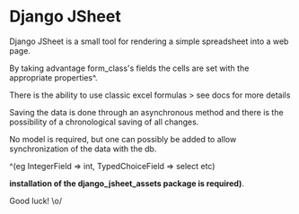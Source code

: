 # Django JSheet

Django JSheet is a small tool for rendering a simple spreadsheet into a web page.

By taking advantage form_class's fields the cells are set with the appropriate properties^.

There is the ability to use classic excel formulas > see docs for more details

Saving the data is done through an asynchronous method and there is the possibility of a
chronological saving of all changes.

No model is required, but one can possibly be added to allow synchronization of the data with the db.

^(eg IntegerField => int, TypedChoiceField => select etc)

**installation of the django_jsheet_assets package is required)**.

Good luck! \o/